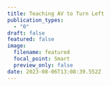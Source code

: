 ```yaml
---
title: Teaching AV to Turn Left
publication_types:
  - "0"
draft: false
featured: false
image:
  filename: featured
  focal_point: Smart
  preview_only: false
date: 2023-08-06T13:08:39.552Z
---
```

